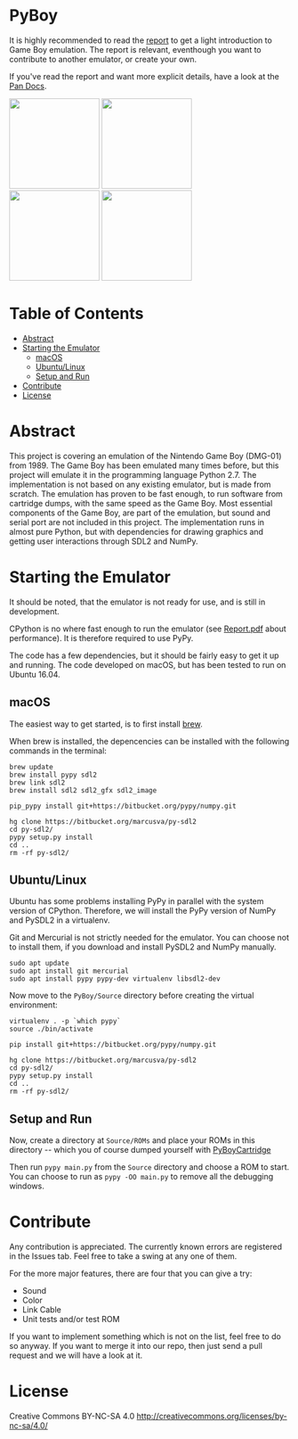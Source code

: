 # PyBoy

It is highly recommended to read the [report](https://github.com/Baekalfen/PyBoy/raw/master/PyBoy.pdf) to get a light introduction to Game Boy emulation. The report is relevant, eventhough you want to contribute to another emulator, or create your own.

If you've read the report and want more explicit details, have a look at the [Pan Docs](http://bgb.bircd.org/pandocs.htm).

<img src="https://github.com/Baekalfen/PyBoy/raw/master/README/1.png" width="162">
<img src="https://github.com/Baekalfen/PyBoy/raw/master/README/2.png" width="162"><br>
<img src="https://github.com/Baekalfen/PyBoy/raw/master/README/3.png" width="162">
<img src="https://github.com/Baekalfen/PyBoy/raw/master/README/4.png" width="162">

Table of Contents
=================
* [Abstract](#abstract)
* [Starting the Emulator](#starting-the-emulator)
    * [macOS](#macos)
    * [Ubuntu/Linux](#ubuntulinux)
    * [Setup and Run](#setup-and-run)
* [Contribute](#contribute)
* [License](#license)


Abstract
========
This project is covering an emulation of the Nintendo Game Boy (DMG-01) from 1989. The Game Boy has been emulated many times before, but this project will emulate it in the programming language Python 2.7. The implementation is not based on any existing emulator, but is made from scratch. The emulation has proven to be fast enough, to run software from cartridge dumps, with the same speed as the Game Boy. Most essential components of the Game Boy, are part of the emulation, but sound and serial port are not included in this project. The implementation runs in almost pure Python, but with dependencies for drawing graphics and getting user interactions through SDL2 and NumPy.

Starting the Emulator
=====================
It should be noted, that the emulator is not ready for use, and is still in development.

CPython is no where fast enough to run the emulator (see [Report.pdf](https://github.com/Baekalfen/PyBoy/raw/master/PyBoy.pdf) about performance). It is therefore required to use PyPy.

The code has a few dependencies, but it should be fairly easy to get it up and running. The code developed on macOS, but has been tested to run on Ubuntu 16.04.

macOS
-----
The easiest way to get started, is to first install [brew](https://www.brew.sh).

When brew is installed, the depencencies can be installed with the following commands in the terminal:

    brew update
    brew install pypy sdl2
    brew link sdl2
    brew install sdl2 sdl2_gfx sdl2_image

    pip_pypy install git+https://bitbucket.org/pypy/numpy.git

    hg clone https://bitbucket.org/marcusva/py-sdl2
    cd py-sdl2/
    pypy setup.py install
    cd ..
    rm -rf py-sdl2/

Ubuntu/Linux
------------
Ubuntu has some problems installing PyPy in parallel with the system version of CPython. Therefore, we will install the PyPy version of NumPy and PySDL2 in a virtualenv.

Git and Mercurial is not strictly needed for the emulator. You can choose not to install them, if you download and install PySDL2 and NumPy manually.

    sudo apt update
    sudo apt install git mercurial
    sudo apt install pypy pypy-dev virtualenv libsdl2-dev

Now move to the `PyBoy/Source` directory before creating the virtual environment:

    virtualenv . -p `which pypy`
    source ./bin/activate

    pip install git+https://bitbucket.org/pypy/numpy.git

    hg clone https://bitbucket.org/marcusva/py-sdl2
    cd py-sdl2/
    pypy setup.py install
    cd ..
    rm -rf py-sdl2/

Setup and Run
-------------
Now, create a directory at `Source/ROMs` and place your ROMs in this directory -- which you of course dumped yourself with [PyBoyCartridge](https://github.com/Baekalfen/PyBoyCartridge)

Then run `pypy main.py` from the `Source` directory and choose a ROM to start. You can choose to run as `pypy -OO main.py` to remove all the debugging windows.

Contribute
==========
Any contribution is appreciated. The currently known errors are registered in the Issues tab. Feel free to take a swing at any one of them.

For the more major features, there are four that you can give a try:
* Sound
* Color
* Link Cable
* Unit tests and/or test ROM

If you want to implement something which is not on the list, feel free to do so anyway. If you want to merge it into our repo, then just send a pull request and we will have a look at it.

License
=======
Creative Commons BY-NC-SA 4.0
http://creativecommons.org/licenses/by-nc-sa/4.0/

